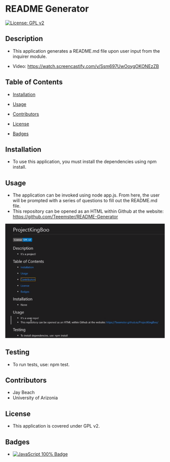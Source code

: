 # README Generator

[![License: GPL v2](https://img.shields.io/badge/License-GPL_v2-blue.svg)](https://www.gnu.org/licenses/old-licenses/gpl-2.0.en.html)

## Description
* This application generates a README.md file upon user input from the inquirer module.

* Video: https://watch.screencastify.com/v/Ssm697UwOoygOKONEzZB

## Table of Contents
* [Installation](#installation)

* [Usage](#usage)

* [Contributors](#contributors)

* [License](#license)

* [Badges](#badges)

## Installation
* To use this application, you must install the dependencies using npm install. 

## Usage
* The application can be invoked using node app.js. From here, the user will be prompted with a series of questions to fill out the README.md file.
* This repository can be opened as an HTML within Github at the website: https://github.com/Teeemster/README-Generator

![Sample of README](SampleREADME.PNG)

## Testing
* To run tests, use: npm test.

## Contributors
* Jay Beach
* University of Arizonia

## License
* This application is covered under GPL v2.

## Badges

* <a href="https://github.com/badges/shields"><img src="https://img.shields.io/badge/JSS-100%25-green" alt="JavaScript 100% Badge"></a>
